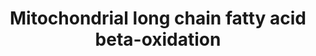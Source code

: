 ---
annotations:
- id: PW:0000002
  parent: classic metabolic pathway
  type: Pathway Ontology
  value: classic metabolic pathway
- id: PW:0000738
  parent: classic metabolic pathway
  type: Pathway Ontology
  value: fatty acid beta degradation pathway
- id: PW:0000738
  parent: classic metabolic pathway
  type: Pathway Ontology
  value: fatty acid beta degradation pathway
authors:
- N.Reyes
- MaintBot
- Thomas
- Khanspers
- Jildau
- MartijnVanIersel
- AlexanderPico
- Egonw
- Ddigles
- Zari
- MirellaKalafati
- Mkutmon
- IreneHemel
- Eweitz
description: Proteins on this pathway have targeted assays available via the [https://assays.cancer.gov/available_assays?wp_id=WP368
  CPTAC Assay Portal]
last-edited: 2021-05-22
ndex: 8b53d41c-8b60-11eb-9e72-0ac135e8bacf
organisms:
- Homo sapiens
redirect_from:
- /index.php/Pathway:WP368
- /instance/WP368
- /instance/WP368_rr117795
revision: r117795
schema-jsonld:
- '@context': https://schema.org/
  '@id': https://wikipathways.github.io/pathways/WP368.html
  '@type': Dataset
  creator:
    '@type': Organization
    name: WikiPathways
  description: Proteins on this pathway have targeted assays available via the [https://assays.cancer.gov/available_assays?wp_id=WP368
    CPTAC Assay Portal]
  keywords:
  - 3-Ketoacyl-CoA
  - ACADL
  - ACADM
  - ACADS
  - ACADVL
  - ACSL1
  - ACSL2
  - ACSL3
  - ACSL4
  - Acetyl-CoA
  - Acyl-CoA (n-2)
  - CPT1A
  - CPT2
  - DCI
  - EHHADH
  - HADHA
  - HADHSC
  - Long Chain Fatty Acid
  - Long chain Acyl-CoA
  - PECR
  - SCP2
  - SLC25A20
  - trans-D2-Enoyl-CoA
  license: CC0
  name: Mitochondrial long chain fatty acid beta-oxidation
seo: CreativeWork
title: Mitochondrial long chain fatty acid beta-oxidation
wpid: WP368
---